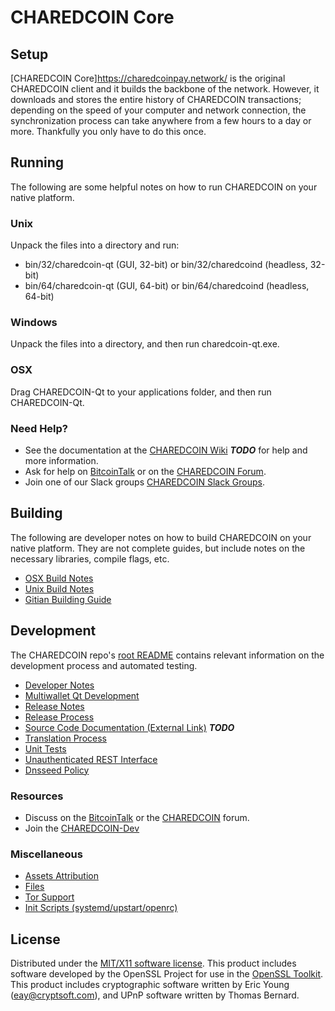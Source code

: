 CHAREDCOIN Core
=====================

Setup
---------------------
[CHAREDCOIN Core]https://charedcoinpay.network/ is the original CHAREDCOIN client and it builds the backbone of the network. However, it downloads and stores the entire history of CHAREDCOIN transactions; depending on the speed of your computer and network connection, the synchronization process can take anywhere from a few hours to a day or more. Thankfully you only have to do this once.

Running
---------------------
The following are some helpful notes on how to run CHAREDCOIN on your native platform.

### Unix

Unpack the files into a directory and run:

- bin/32/charedcoin-qt (GUI, 32-bit) or bin/32/charedcoind (headless, 32-bit)
- bin/64/charedcoin-qt (GUI, 64-bit) or bin/64/charedcoind (headless, 64-bit)

### Windows

Unpack the files into a directory, and then run charedcoin-qt.exe.

### OSX

Drag CHAREDCOIN-Qt to your applications folder, and then run CHAREDCOIN-Qt.

### Need Help?

* See the documentation at the [CHAREDCOIN Wiki](https://en.bitcoin.it/wiki/Main_Page) ***TODO***
for help and more information.
* Ask for help on [BitcoinTalk](https://bitcointalk.org/index.php?topic=1604893.0) or on the [CHAREDCOIN Forum](https://google.forum.com/).
* Join one of our Slack groups [CHAREDCOIN Slack Groups](https://google.slack.com/).

Building
---------------------
The following are developer notes on how to build CHAREDCOIN on your native platform. They are not complete guides, but include notes on the necessary libraries, compile flags, etc.

- [OSX Build Notes](build-osx.md)
- [Unix Build Notes](build-unix.md)
- [Gitian Building Guide](gitian-building.md)

Development
---------------------
The CHAREDCOIN repo's [root README](https://github.com/CHAREDCOINPay/CHAREDCOINCore/blob/master/README.md) contains relevant information on the development process and automated testing.

- [Developer Notes](developer-notes.md)
- [Multiwallet Qt Development](multiwallet-qt.md)
- [Release Notes](release-notes.md)
- [Release Process](release-process.md)
- [Source Code Documentation (External Link)](https://dev.visucore.com/bitcoin/doxygen/) ***TODO***
- [Translation Process](translation_process.md)
- [Unit Tests](unit-tests.md)
- [Unauthenticated REST Interface](REST-interface.md)
- [Dnsseed Policy](dnsseed-policy.md)

### Resources

* Discuss on the [BitcoinTalk](https://bitcointalk.org/index.php?topic=1604893.0) or the [CHAREDCOIN](https://google.forum.com/) forum.
* Join the [CHAREDCOIN-Dev](https://google.slack.com/) 

### Miscellaneous
- [Assets Attribution](assets-attribution.md)
- [Files](files.md)
- [Tor Support](tor.md)
- [Init Scripts (systemd/upstart/openrc)](init.md)

License
---------------------
Distributed under the [MIT/X11 software license](http://www.opensource.org/licenses/mit-license.php).
This product includes software developed by the OpenSSL Project for use in the [OpenSSL Toolkit](https://www.openssl.org/). This product includes
cryptographic software written by Eric Young ([eay@cryptsoft.com](mailto:eay@cryptsoft.com)), and UPnP software written by Thomas Bernard.
